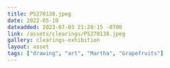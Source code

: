 ```yaml
---
title: P5270138.jpeg
date: 2022-05-10
dateadded: 2023-07-03 21:28:15 -0700
link: /assets/clearings/P5270138.jpeg
gallery: clearings-exhibition
layout: asset
tags: ["drawing", "art", "Martha", "Grapefruits"]
--- 
```

